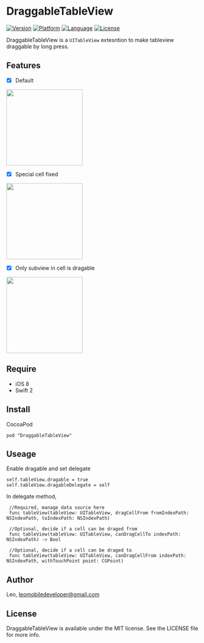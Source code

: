  
# DraggableTableView

[![Version](https://img.shields.io/cocoapods/v/DraggableTableView.svg?style=flat)](http://cocoapods.org/pods/DraggableTableView) [![Platform](http://img.shields.io/badge/platform-ios-blue.svg?style=flat
                                                                                                                                                 )](https://developer.apple.com/iphone/index.action)
[![Language](http://img.shields.io/badge/language-swift-brightgreen.svg?style=flat
             )](https://developer.apple.com/swift)
[![License](http://img.shields.io/badge/license-MIT-lightgrey.svg?style=flat
            )](http://mit-license.org)

DraggableTableView is a `UITableView` extesntion to make tableview draggable by long press. 

## Features
- [x] Default


<img src="https://github.com/LeoMobileDeveloper/DraggableTableView/blob/master/ScreenShot/1.gif?raw=true" width="200">


- [x] Special cell fixed 

<img src="https://github.com/LeoMobileDeveloper/DraggableTableView/blob/master/ScreenShot/2.gif?raw=true" width="200">

- [x] Only subview in cell is dragable

<img src="https://github.com/LeoMobileDeveloper/DraggableTableView/blob/master/ScreenShot/3.gif?raw=true" width="200">

## Require

- iOS 8
- Swift 2


## Install

CocoaPod

```
pod "DraggableTableView"
```


## Useage

Enable dragable and set delegate

```
self.tableView.dragable = true
self.tableView.dragableDelegate = self
```

In delegate method,

``` 
 //Required, manage data source here
 func tableView(tableView: UITableView, dragCellFrom fromIndexPath: NSIndexPath, toIndexPath: NSIndexPath) 
 
 //Optional, decide if a cell can be draged from
 func tableView(tableView: UITableView, canDragCellTo indexPath: NSIndexPath) -> Bool 
 
 //Optional, decide if a cell can be draged to
 func tableView(tableView: UITableView, canDragCellFrom indexPath: NSIndexPath, withTouchPoint point: CGPoint) 
```

## Author

Leo, leomobiledeveloper@gmail.com

## License

DraggableTableView is available under the MIT license. See the LICENSE file for more info.

